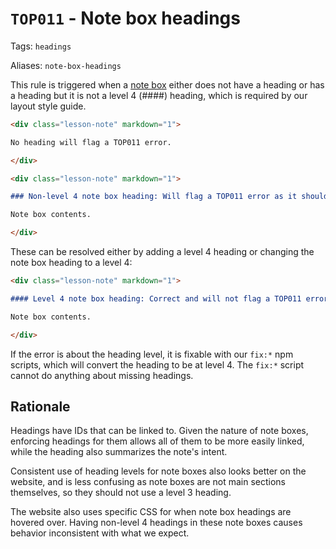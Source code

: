 # `TOP011` - Note box headings

Tags: `headings`

Aliases: `note-box-headings`

This rule is triggered when a [note box](https://github.com/TheOdinProject/curriculum/blob/main/LAYOUT_STYLE_GUIDE.md#note-boxes) either does not have a heading or has a heading but it is not a level 4 (####) heading, which is required by our layout style guide.

```markdown
<div class="lesson-note" markdown="1">

No heading will flag a TOP011 error.

</div>
```

```markdown
<div class="lesson-note" markdown="1">

### Non-level 4 note box heading: Will flag a TOP011 error as it should be level 4

Note box contents.

</div>
```

These can be resolved either by adding a level 4 heading or changing the note box heading to a level 4:

```markdown
<div class="lesson-note" markdown="1">

#### Level 4 note box heading: Correct and will not flag a TOP011 error

Note box contents.

</div>
```

If the error is about the heading level, it is fixable with our `fix:*` npm scripts, which will convert the heading to be at level 4. The `fix:*` script cannot do anything about missing headings.

## Rationale

Headings have IDs that can be linked to. Given the nature of note boxes, enforcing headings for them allows all of them to be more easily linked, while the heading also summarizes the note's intent.

Consistent use of heading levels for note boxes also looks better on the website, and is less confusing as note boxes are not main sections themselves, so they should not use a level 3 heading.

The website also uses specific CSS for when note box headings are hovered over. Having non-level 4 headings in these note boxes causes behavior inconsistent with what we expect.
